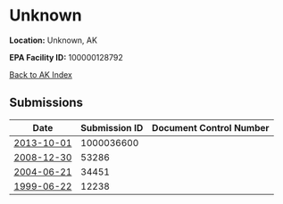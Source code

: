 # Unknown

**Location:** Unknown, AK

**EPA Facility ID:** 100000128792

[Back to AK Index](../../index.md)

## Submissions

| Date | Submission ID | Document Control Number |
|------|--------------|-------------------------|
| [2013-10-01](submissions/1000036600.md) | 1000036600 |  |
| [2008-12-30](submissions/53286.md) | 53286 |  |
| [2004-06-21](submissions/34451.md) | 34451 |  |
| [1999-06-22](submissions/12238.md) | 12238 |  |
